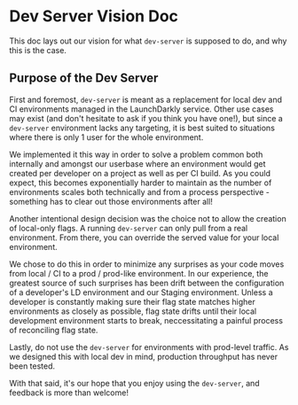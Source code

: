 # Dev Server Vision Doc

This doc lays out our vision for what `dev-server` is supposed to do, and why this is the case.

## Purpose of the Dev Server

First and foremost, `dev-server` is meant as a replacement for local dev and CI environments managed in the LaunchDarkly service. Other use cases may exist (and don't hesitate to ask if you think you have one!), but since a `dev-server` environment lacks any targeting, it is best suited to situations where there is only 1 user for the whole environment.

We implemented it this way in order to solve a problem common both internally and amongst our userbase where an environment would get created per developer on a project as well as per CI build. As you could expect, this becomes exponentially harder to maintain as the number of environments scales both technically and from a process perspective - something has to clear out those environments after all!

Another intentional design decision was the choice not to allow the creation of local-only flags. A running `dev-server` can only pull from a real environment. From there, you can override the served value for your local environment.

We chose to do this in order to minimize any surprises as your code moves from local / CI to a prod / prod-like environment. In our experience, the greatest source of such surprises has been drift between the configuration of a developer's LD environment and our Staging environment. Unless a developer is constantly making sure their flag state matches higher environments as closely as possible, flag state drifts until their local development environment starts to break, neccessitating a painful process of reconciling flag state.

Lastly, do not use the `dev-server` for environments with prod-level traffic. As we designed this with local dev in mind, production throughput has never been tested.

With that said, it's our hope that you enjoy using the `dev-server`, and feedback is more than welcome!
